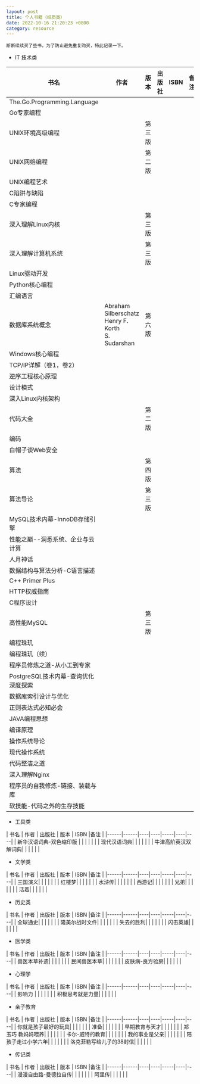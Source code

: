 ```yaml
---
layout: post
title: 个人书籍（纸质类）
date: 2022-10-16 21:20:23 +0800
category: resource
---
```

  
    断断续续买了些书，为了防止避免重复购买，特此记录一下。

* IT 技术类

| 书名 | 作者 | 版本 | 出版社 | ISBN |备注 |
|------|-----|-------|------|------|-----|
| The.Go.Programming.Language | | | | | |
| Go专家编程 | | | | | |
| UNIX环境高级编程 | |第三版 | | | |
| UNIX网络编程 | |第二版 | | | |
| UNIX编程艺术 | | | | | |
| C陷阱与缺陷 | | | | | |
| C专家编程 | | | | | |
| 深入理解Linux内核 | |第三版 | | | |
| 深入理解计算机系统| |第三版 | | | |
| Linux驱动开发 | | | | | |
| Python核心编程 | | | | | |
| 汇编语言 | | | | | |
| 数据库系统概念 |Abraham Silberschatz<br>Henry F. Korth<br>S. Sudarshan | 第六版| | | |
| Windows核心编程 | | | | | |
| TCP/IP详解（卷1，卷2） | | | | | |
| 逆序工程核心原理 | | | | | |
| 设计模式 | | | | | |
| 深入Linux内核架构 | | | | | |
| 代码大全| |第二版 | | | |
| 编码 | | | | | |
| 白帽子谈Web安全 | | | | | |
| 算法| | 第四版| | | |
| 算法导论| |第三版 | | | |
| MySQL技术内幕-InnoDB存储引擎| | | | | |
| 性能之巅--洞悉系统、企业与云计算| | | | | |
| 人月神话| | | | | |
| 数据结构与算法分析-C语言描述
| C++ Primer Plus| | | | |
| HTTP权威指南| | | | | |
| C程序设计 | | | | | |
| 高性能MySQL| |第三版 | | | |
| 编程珠玑| | | | | |
| 编程珠玑（续）| | | | | |
| 程序员修炼之道-从小工到专家| | | | | |
| PostgreSQL技术内幕-查询优化深度探索| | | | | |
| 数据库索引设计与优化| | | | | |
| 正则表达式必知必会| | | | | |
| JAVA编程思想| | | | | |
| 编译原理| | | | | |
| 操作系统导论| | | | | |
| 现代操作系统| | | | | |
| 代码整洁之道| | | | | |
| 深入理解Nginx| | | | | |
| 程序员的自我修炼-链接、装载与库| | | | | |
| 软技能-代码之外的生存技能| | | | | |

* 工具类

| 书名 | 作者 | 出版社 | 版本 | ISBN |备注 |
|------|------|----|----|-----|----|----|
| 新华汉语词典-双色缩印版 | | | | | |
| 现代汉语词典| | | | | |
| 牛津高阶英汉双解词典| | | | | |

* 文学类

| 书名 | 作者 | 出版社 | 版本 | ISBN |备注 |
|------|------|----|----|-----|----|----|
| 三国演义| | | | | |
| 红楼梦| | | | | |
| 水浒传| | | | | |
| 西游记| | | | | |
| 兄弟| | | | | |
| 活着| | | | | |

* 历史类

| 书名 | 作者 | 出版社 | 版本 | ISBN |备注 |
|------|------|----|----|-----|----|----|
| 全球通史| | | | | |
| 隆美尔战时文件| | | | | |
| 失去的胜利| | | | | |
| 闪击英雄| | | | | |

* 医学类

| 书名 | 作者 | 出版社 | 版本 | ISBN |备注 |
|------|------|----|----|-----|----|----|
| 兽医本草补遗| | | | | |
| 民间兽医本草| | | | | |
| 皮肤病-良方验房| | | | | |

* 心理学

| 书名 | 作者 | 出版社 | 版本 | ISBN |备注 |
|------|------|----|----|-----|----|----|
| 影响力  | | | | | |
| 积极思考就是力量| | | | | |

* 亲子教育

| 书名 | 作者 | 出版社 | 版本 | ISBN |备注 |
|------|------|----|----|-----|----|----|
| 你就是孩子最好的玩具| | | | | |
| 准备| | | | | |
| 早期教育与天才| | | | | |
| 郑玉巧 教妈妈喂养| | | | | |
| 卡尔-威特的教育| | | | | |
| 我的事业是父亲| | | | | |
| 陪孩子走过小学六年| | | | | |
| 洛克菲勒写给儿子的38封信| | | | | |


* 传记类

| 书名 | 作者 | 出版社 | 版本 | ISBN |备注 |
|------|------|----|----|-----|----|----|
| 漫漫自由路-曼德拉自传| | | | | |
| 阿里传| | | | | |